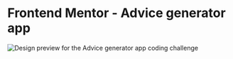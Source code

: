 # Frontend Mentor - Advice generator app

![Design preview for the Advice generator app coding challenge](./design/desktop-preview.jpg)

